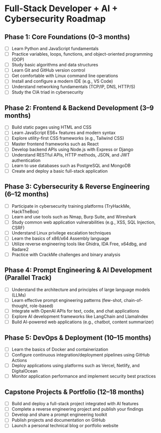# Full-Stack Developer + AI + Cybersecurity Roadmap

## Phase 1: Core Foundations (0–3 months)
- [ ] Learn Python and JavaScript fundamentals
- [ ] Practice variables, loops, functions, and object-oriented programming (OOP)
- [ ] Study basic algorithms and data structures
- [ ] Learn Git and GitHub version control
- [ ] Get comfortable with Linux command line operations
- [ ] Install and configure a modern IDE (e.g., VS Code)
- [ ] Understand networking fundamentals (TCP/IP, DNS, HTTP/S)
- [ ] Study the CIA triad in cybersecurity

## Phase 2: Frontend & Backend Development (3–9 months)
- [ ] Build static pages using HTML and CSS
- [ ] Learn JavaScript ES6+ features and modern syntax
- [ ] Explore utility-first CSS frameworks (e.g., Tailwind CSS)
- [ ] Master frontend frameworks such as React
- [ ] Develop backend APIs using Node.js with Express or Django
- [ ] Understand RESTful APIs, HTTP methods, JSON, and JWT authentication
- [ ] Learn to use databases such as PostgreSQL and MongoDB
- [ ] Create and deploy a basic full-stack application

## Phase 3: Cybersecurity & Reverse Engineering (6–12 months)
- [ ] Participate in cybersecurity training platforms (TryHackMe, HackTheBox)
- [ ] Learn and use tools such as Nmap, Burp Suite, and Wireshark
- [ ] Study common web application vulnerabilities (e.g., XSS, SQL Injection, CSRF)
- [ ] Understand Linux privilege escalation techniques
- [ ] Learn the basics of x86/x64 Assembly language
- [ ] Utilize reverse engineering tools like Ghidra, IDA Free, x64dbg, and Radare2
- [ ] Practice with CrackMe challenges and binary analysis

## Phase 4: Prompt Engineering & AI Development (Parallel Track)
- [ ] Understand the architecture and principles of large language models (LLMs)
- [ ] Learn effective prompt engineering patterns (few-shot, chain-of-thought, role-based)
- [ ] Integrate with OpenAI APIs for text, code, and chat applications
- [ ] Explore AI development frameworks like LangChain and LlamaIndex
- [ ] Build AI-powered web applications (e.g., chatbot, content summarizer)

## Phase 5: DevOps & Deployment (10–15 months)
- [ ] Learn the basics of Docker and containerization
- [ ] Configure continuous integration/deployment pipelines using GitHub Actions
- [ ] Deploy applications using platforms such as Vercel, Netlify, and DigitalOcean
- [ ] Monitor application performance and implement security best practices

## Capstone Projects & Portfolio (12–18 months)
- [ ] Build and deploy a full-stack project integrated with AI features
- [ ] Complete a reverse engineering project and publish your findings
- [ ] Develop and share a prompt engineering toolkit
- [ ] Publish projects and documentation on GitHub
- [ ] Launch a personal technical blog or portfolio website
